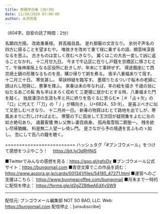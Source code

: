 ```yaml
---
title: 断腸亭日乗（30/30）
date: 11/30/2020 07:00:00
author: 永井荷風
---
```


（604字。目安の読了時間：2分）

名顕四方揚。
改故重乗禄。
昇高福自昌。
是れ御籤の文言なり。
余何ぞ声名の四方に揚ることを望まむや。
唯故きを改めて重て禄に乗ずるの語、頗意味深長なるを思ふ。
古きものは宜しく改むべきなり。
冀くはこの大吉一変して凶に返ることなかれ。
十二月廿九日。
今まで牛込区に在りし戸籍を京橋区に移さむとて、午後神楽阪上なる区役所に赴きしが、年末にて事辨ぜず。
帰途銀座にて西京焼土鍋の形雅なるものを見、購ひ帰りて粥を煮る。
夜半八重福来りて宿す。
十二月三十日。
寒気甚し。
草訣辨疑を臨写す。
墨摺りたるついで桜木の老婦に請はれし短冊に、悪筆を揮ふ。
来春は未の年なれば、羊の絵を描き
千歳の翁に似たるあごの髯
角も羊はまろく収めて
三更寝に就かむとする時、八重福また門を敲く。
独居凄涼の生涯も年と共に終りを告ぐるに至らむ※［＃「占＋欠」の「口」に代えて「「刀」の「丿」が横向き」、U+6B24、53-9］。
是喜ぶべきに似て又悲しむべきなり。
十二月卅一日。
新春の物買はむとて路地を出でしが、寒風あまりに烈しければ止む。
寒檠の下に孤坐して王次回が疑雨集をよむに左の如き絶句あり。
歳暮客懐
無レ父無レ妻百病身。
孤舟風雪阻二銅塾一。
残冬欲レ尽帰猶嬾。
料是無二人望一レ倚レ門。
是さながら予の境遇を言ふものゝ如し。
忽にして百八の鐘を聴く。

=========================
ハッシュタグ「#ブンゴウメール」をつけて感想をつぶやこう！　
https://bit.ly/3dRHNjS

■Twitterでみんなの感想を見る：https://goo.gl/rgfoDv
■ブンゴウメール公式サイト：https://bungomail.com
■青空文庫でこの作品を読む：https://www.aozora.gr.jp/cards/001341/files/54185_47271.html
■運営へのご支援はこちら： https://www.buymeacoffee.com/bungomail
■月末まで一時的に配信を停止： https://forms.gle/d2gZZBtbeAEdXySW9

-------
配信元: ブンゴウメール編集部
NOT SO BAD, LLC.
Web: https://bungomail.com
配信停止：[unsubscribe]

